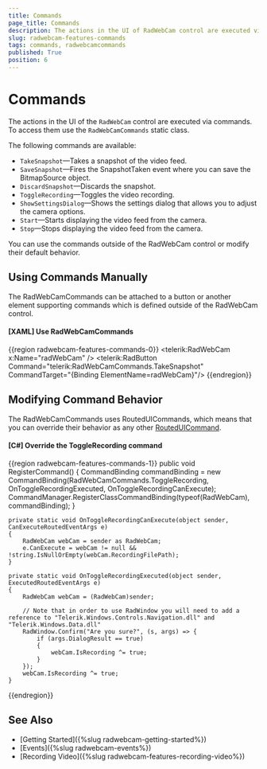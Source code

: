 ```yaml
---
title: Commands
page_title: Commands
description: The actions in the UI of RadWebCam control are executed via commands from the RadWebCamCommands static class. 
slug: radwebcam-features-commands
tags: commands, radwebcamcommands
published: True
position: 6
---
```


# Commands

The actions in the UI of the `RadWebCam` control are executed via commands. To access them use the `RadWebCamCommands` static class. 

The following commands are available:

* `TakeSnapshot`&mdash;Takes a snapshot of the video feed. 
* `SaveSnapshot`&mdash;Fires the SnapshotTaken event where you can save the BitmapSource object.
* `DiscardSnapshot`&mdash;Discards the snapshot.
* `ToggleRecording`&mdash;Toggles the video recording.
* `ShowSettingsDialog`&mdash;Shows the settings dialog that allows you to adjust the camera options.
* `Start`&mdash;Starts displaying the video feed from the camera.
* `Stop`&mdash;Stops displaying the video feed from the camera.

You can use the commands outside of the RadWebCam control or modify their default behavior.

## Using Commands Manually

The RadWebCamCommands can be attached to a button or another element supporting commands which is defined outside of the RadWebCam control.

#### __[XAML] Use RadWebCamCommands__
{{region radwebcam-features-commands-0}}
	<telerik:RadWebCam x:Name="radWebCam" />
	<telerik:RadButton Command="telerik:RadWebCamCommands.TakeSnapshot"  CommandTarget="{Binding ElementName=radWebCam}"/>
{{endregion}}

## Modifying Command Behavior

The RadWebCamCommands uses RoutedUICommands, which means that you can override their behavior as any other [RoutedUICommand](https://docs.microsoft.com/en-us/dotnet/api/system.windows.input.routeduicommand?view=netframework-4.7.2).

#### __[C#] Override the ToggleRecording command__
{{region radwebcam-features-commands-1}}
	public void RegisterCommand()
	{
		CommandBinding commandBinding = new CommandBinding(RadWebCamCommands.ToggleRecording, OnToggleRecordingExecuted, OnToggleRecordingCanExecute);
		CommandManager.RegisterClassCommandBinding(typeof(RadWebCam), commandBinding);
	}
	
	private static void OnToggleRecordingCanExecute(object sender, CanExecuteRoutedEventArgs e)
	{
		RadWebCam webCam = sender as RadWebCam;
		e.CanExecute = webCam != null && !string.IsNullOrEmpty(webCam.RecordingFilePath);
	}

	private static void OnToggleRecordingExecuted(object sender, ExecutedRoutedEventArgs e)
	{
		RadWebCam webCam = (RadWebCam)sender;
				
		// Note that in order to use RadWindow you will need to add a reference to "Telerik.Windows.Controls.Navigation.dll" and "Telerik.Windows.Data.dll"
		RadWindow.Confirm("Are you sure?", (s, args) => {
			if (args.DialogResult == true) 
			{
				webCam.IsRecording ^= true;
			}
		}); 
		webCam.IsRecording ^= true;
	}
{{endregion}}

## See Also  
* [Getting Started]({%slug radwebcam-getting-started%})
* [Events]({%slug radwebcam-events%})
* [Recording Video]({%slug radwebcam-features-recording-video%})